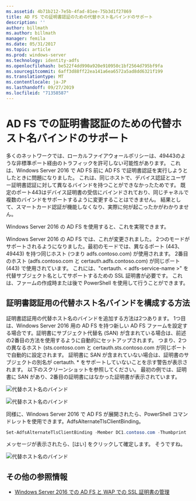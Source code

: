 ```yaml
---
ms.assetid: 4b71b212-7e5b-4fad-81ee-75b3d1f27869
title: AD FS での証明書認証のための代替ホスト名バインドのサポート
description: ''
author: billmath
ms.author: billmath
manager: femila
ms.date: 05/31/2017
ms.topic: article
ms.prod: windows-server
ms.technology: identity-adfs
ms.openlocfilehash: be522f4dd990a920e910950c1bf2564d795bf9fa
ms.sourcegitcommit: 6aff3d88ff22ea141a6ea6572a5ad8dd6321f199
ms.translationtype: MT
ms.contentlocale: ja-JP
ms.lasthandoff: 09/27/2019
ms.locfileid: "71358587"
---
```

# <a name="ad-fs-support-for-alternate-hostname-binding-for-certificate-authentication"></a>AD FS での証明書認証のための代替ホスト名バインドのサポート

多くのネットワークでは、ローカルファイアウォールポリシーは、49443のような非標準ポート経由のトラフィックを許可しない可能性があります。 これは、Windows Server 2016 で AD FS 前に AD FS で証明書認証を実行しようとしたときに問題になりました。 これは、同じホストで、デバイス認証とユーザー証明書認証に対して異なるバインドを持つことができなかったためです。 既定のポート443はデバイス証明書の受信にバインドされており、同じチャネルで複数のバインドをサポートするように変更することはできません。 結果として、スマートカード認証が機能しなくなり、実際に何が起こったかがわかりません。  
  
Windows Server 2016 の AD FS を使用すると、これを実現できます。
  
Windows Server 2016 の AD FS では、これが変更されました。 2つのモードがサポートされるようになりました。最初のモードでは、異なるポート (443、49443) を持つ同じホスト (つまり adfs.contoso.com) が使用されます。 2番目のホスト (adfs.contoso.com と certauth.adfs.contoso.com) が同じポート (443) で使用されています。 これには、"certauth. < adfs-service-name >" を代替サブジェクト名としてサポートするための SSL 証明書が必要です。 これは、ファームの作成時または後で PowerShell を使用して行うことができます。  
  
## <a name="how-to-configure-alternate-host-name-binding-for-certificate-authentication"></a>証明書認証用の代替ホスト名バインドを構成する方法  
証明書認証用の代替ホスト名のバインドを追加する方法は2つあります。 1つ目は、Windows Server 2016 用の AD FS を持つ新しい AD FS ファームを設定する場合です。証明書にサブジェクト代替名 (SAN) が含まれている場合は、前述の2番目の方法を使用するように自動的にセットアップされます。 つまり、2つの異なるホスト (sts.contoso.com と certauth.sts.contoso.com が同じポートで自動的に設定されます。 証明書に SAN が含まれていない場合は、証明書のサブジェクトの別名が certauth. * をサポートしていないことを示す警告が表示されます。 以下のスクリーンショットを参照してください。 最初の例では、証明書に SAN があり、2番目の証明書にはなかった証明書が表示されています。  
  
![代替ホスト名のバインド](media/AD-FS-support-for-alternate-hostname-binding-for-certificate-authentication/ADFS_CA_1.png)  
  
![代替ホスト名のバインド](media/AD-FS-support-for-alternate-hostname-binding-for-certificate-authentication/ADFS_CA_2.png)  
  
同様に、Windows Server 2016 で AD FS が展開されたら、PowerShell コマンドレットを使用できます。AdfsAlternateTlsClientBinding。
  
```powershell
Set-AdfsAlternateTlsClientBinding -Member DC1.contoso.com -Thumbprint '<thumbprint of cert>'
```

メッセージが表示されたら、[はい] をクリックして確定します。  そうですね。

![代替ホスト名のバインド](media/AD-FS-support-for-alternate-hostname-binding-for-certificate-authentication/ADFS_CA_3.png)

## <a name="additional-references"></a>その他の参照情報

* [Windows Server 2016 での AD FS と WAP での SSL 証明書の管理](../operations/Manage-SSL-Certificates-AD-FS-WAP-2016.md)
